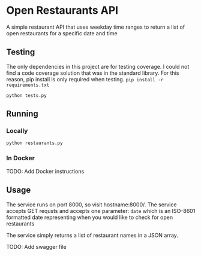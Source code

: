 # Open Restaurants API #

A simple restaurant API that uses weekday time ranges to return a list of open restaurants for a specific date and time

## Testing ##
The only dependencies in this project are for testing coverage. I could not find a code coverage solution that was in the standard library. For this reason, pip install is only required when testing.
`pip install -r requirements.txt`

`python tests.py`

## Running ##

### Locally ###
`python restaurants.py`

### In Docker ###
TODO: Add Docker instructions

## Usage ##
The service runs on port 8000, so visit hostname:8000/. The service accepts GET requsts and accepts one parameter: `date` which is an ISO-8601 formatted date representing when you would like to check for open restaurants

The service simply returns a list of restaurant names in a JSON array.

TODO: Add swagger file

